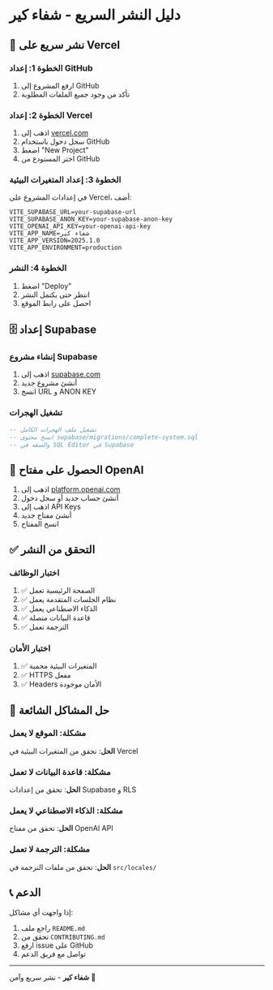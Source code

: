 # دليل النشر السريع - شفاء كير

## 🚀 نشر سريع على Vercel

### الخطوة 1: إعداد GitHub
1. ارفع المشروع إلى GitHub
2. تأكد من وجود جميع الملفات المطلوبة

### الخطوة 2: إعداد Vercel
1. اذهب إلى [vercel.com](https://vercel.com)
2. سجل دخول باستخدام GitHub
3. اضغط "New Project"
4. اختر المستودع من GitHub

### الخطوة 3: إعداد المتغيرات البيئية
في إعدادات المشروع على Vercel، أضف:

```env
VITE_SUPABASE_URL=your-supabase-url
VITE_SUPABASE_ANON_KEY=your-supabase-anon-key
VITE_OPENAI_API_KEY=your-openai-api-key
VITE_APP_NAME=شفاء كير
VITE_APP_VERSION=2025.1.0
VITE_APP_ENVIRONMENT=production
```

### الخطوة 4: النشر
1. اضغط "Deploy"
2. انتظر حتى يكتمل النشر
3. احصل على رابط الموقع

## 🗄️ إعداد Supabase

### إنشاء مشروع Supabase
1. اذهب إلى [supabase.com](https://supabase.com)
2. أنشئ مشروع جديد
3. انسخ URL و ANON KEY

### تشغيل الهجرات
```sql
-- تشغيل ملف الهجرات الكامل
-- انسخ محتوى supabase/migrations/complete-system.sql
-- والصقه في SQL Editor في Supabase
```

## 🔑 الحصول على مفتاح OpenAI

1. اذهب إلى [platform.openai.com](https://platform.openai.com)
2. أنشئ حساب جديد أو سجل دخول
3. اذهب إلى API Keys
4. أنشئ مفتاح جديد
5. انسخ المفتاح

## ✅ التحقق من النشر

### اختبار الوظائف
1. ✅ الصفحة الرئيسية تعمل
2. ✅ نظام الجلسات المتقدمة يعمل
3. ✅ الذكاء الاصطناعي يعمل
4. ✅ قاعدة البيانات متصلة
5. ✅ الترجمة تعمل

### اختبار الأمان
1. ✅ المتغيرات البيئية محمية
2. ✅ HTTPS مفعل
3. ✅ Headers الأمان موجودة

## 🐛 حل المشاكل الشائعة

### مشكلة: الموقع لا يعمل
**الحل**: تحقق من المتغيرات البيئية في Vercel

### مشكلة: قاعدة البيانات لا تعمل
**الحل**: تحقق من إعدادات Supabase و RLS

### مشكلة: الذكاء الاصطناعي لا يعمل
**الحل**: تحقق من مفتاح OpenAI API

### مشكلة: الترجمة لا تعمل
**الحل**: تحقق من ملفات الترجمة في `src/locales/`

## 📞 الدعم

إذا واجهت أي مشاكل:
1. راجع ملف `README.md`
2. تحقق من `CONTRIBUTING.md`
3. ارفع issue على GitHub
4. تواصل مع فريق الدعم

---

**شفاء كير** - نشر سريع وآمن 🚀 